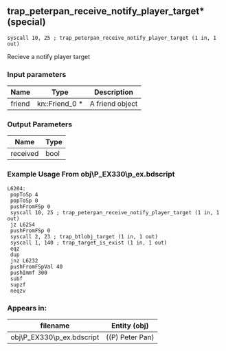## trap_peterpan_receive_notify_player_target* (special)

`syscall 10, 25 ; trap_peterpan_receive_notify_player_target (1 in, 1 out)`

Recieve a notify player target

### Input parameters
| Name | Type | Description
|------|------|------------
| friend   | kn::Friend_0 *   | A friend object


### Output Parameters
| Name | Type
|------|-----
| received   | bool   
### Example Usage From obj\P_EX330\p_ex.bdscript
```plaintext
L6204:
 popToSp 4
 popToSp 0
 pushFromFSp 0
 syscall 10, 25 ; trap_peterpan_receive_notify_player_target (1 in, 1 out)
 jz L6254
 pushFromFSp 0
 syscall 2, 23 ; trap_btlobj_target (1 in, 1 out)
 syscall 1, 140 ; trap_target_is_exist (1 in, 1 out)
 eqz 
 dup 
 jnz L6232
 pushFromFSpVal 40
 pushImmf 300
 subf 
 supzf 
 neqzv
```


### Appears in:
| filename | Entity (obj)
|----------|-------------
| obj\P_EX330\p_ex.bdscript       | ((P) Peter Pan)          



